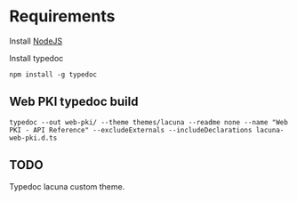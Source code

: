 # Requirements

Install [NodeJS](https://nodejs.org/)

Install typedoc
```
npm install -g typedoc
```

## Web PKI typedoc build
```
typedoc --out web-pki/ --theme themes/lacuna --readme none --name "Web PKI - API Reference" --excludeExternals --includeDeclarations lacuna-web-pki.d.ts
```

## TODO

Typedoc lacuna custom theme.